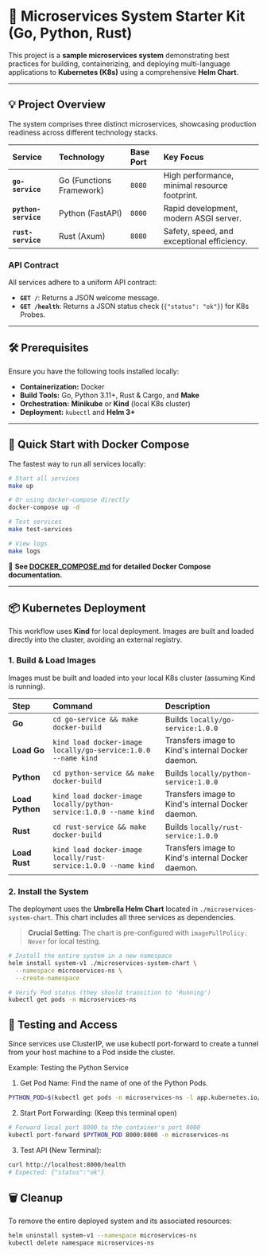 # 🚀 Microservices System Starter Kit (Go, Python, Rust)

This project is a **sample microservices system** demonstrating best practices for building, containerizing, and deploying multi-language applications to **Kubernetes (K8s)** using a comprehensive **Helm Chart**.

---

## 💡 Project Overview

The system comprises three distinct microservices, showcasing production readiness across different technology stacks.

| Service | Technology | Base Port | Key Focus |
| :--- | :--- | :--- | :--- |
| **`go-service`** | Go (Functions Framework) | `8080` | High performance, minimal resource footprint. |
| **`python-service`** | Python (FastAPI) | `8000` | Rapid development, modern ASGI server. |
| **`rust-service`** | Rust (Axum) | `8080` | Safety, speed, and exceptional efficiency. |

### API Contract

All services adhere to a uniform API contract:

* **`GET /`**: Returns a JSON welcome message.
* **`GET /health`**: Returns a JSON status check (`{"status": "ok"}`) for K8s Probes.

---

## 🛠️ Prerequisites

Ensure you have the following tools installed locally:

* **Containerization:** Docker
* **Build Tools:** Go, Python 3.11+, Rust & Cargo, and **Make**
* **Orchestration:** **Minikube** or **Kind** (local K8s cluster)
* **Deployment:** `kubectl` and **Helm 3+**

---

## 🐳 Quick Start with Docker Compose

The fastest way to run all services locally:

```bash
# Start all services
make up

# Or using docker-compose directly
docker-compose up -d

# Test services
make test-services

# View logs
make logs
```

📖 **See [DOCKER_COMPOSE.md](./DOCKER_COMPOSE.md) for detailed Docker Compose documentation.**

---

## 📦 Kubernetes Deployment

This workflow uses **Kind** for local deployment. Images are built and loaded directly into the cluster, avoiding an external registry.

### 1. Build & Load Images

Images must be built and loaded into your local K8s cluster (assuming Kind is running).

| Step | Command | Description |
| :--- | :--- | :--- |
| **Go** | `cd go-service && make docker-build` | Builds `locally/go-service:1.0.0` |
| **Load Go** | `kind load docker-image locally/go-service:1.0.0 --name kind` | Transfers image to Kind's internal Docker daemon. |
| **Python** | `cd python-service && make docker-build` | Builds `locally/python-service:1.0.0` |
| **Load Python**| `kind load docker-image locally/python-service:1.0.0 --name kind` | Transfers image to Kind's internal Docker daemon. |
| **Rust** | `cd rust-service && make docker-build` | Builds `locally/rust-service:1.0.0` |
| **Load Rust**| `kind load docker-image locally/rust-service:1.0.0 --name kind` | Transfers image to Kind's internal Docker daemon. |

### 2. Install the System

The deployment uses the **Umbrella Helm Chart** located in `./microservices-system-chart`. This chart includes all three services as dependencies.

> **Crucial Setting:** The chart is pre-configured with `imagePullPolicy: Never` for local testing.

```bash
# Install the entire system in a new namespace
helm install system-v1 ./microservices-system-chart \
  --namespace microservices-ns \
  --create-namespace

# Verify Pod status (they should transition to 'Running')
kubectl get pods -n microservices-ns
```

## 🔬 Testing and Access

Since services use ClusterIP, we use kubectl port-forward to create a tunnel from your host machine to a Pod inside the cluster.

Example: Testing the Python Service

1. Get Pod Name: Find the name of one of the Python Pods.

```bash
PYTHON_POD=$(kubectl get pods -n microservices-ns -l app.kubernetes.io/name=python-service-chart -o jsonpath='{.items[0].metadata.name}')
```

2. Start Port Forwarding: (Keep this terminal open)

```bash
# Forward local port 8000 to the container's port 8000
kubectl port-forward $PYTHON_POD 8000:8000 -n microservices-ns
```

3. Test API (New Terminal):

```bash
curl http://localhost:8000/health
# Expected: {"status":"ok"}
```

## 🗑️ Cleanup

To remove the entire deployed system and its associated resources:

```bash
helm uninstall system-v1 --namespace microservices-ns
kubectl delete namespace microservices-ns
```